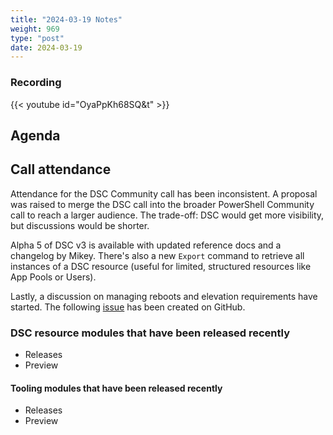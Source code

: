 ```yaml
---
title: "2024-03-19 Notes"
weight: 969
type: "post"
date: 2024-03-19
---
```


### Recording

{{< youtube id="OyaPpKh68SQ&t" >}}

## Agenda

## Call attendance

Attendance for the DSC Community call has been inconsistent.
A proposal was raised to merge the DSC call into the broader PowerShell Community call to reach a larger audience.
The trade-off: DSC would get more visibility, but discussions would be shorter.

Alpha 5 of DSC v3 is available with updated reference docs and a changelog by Mikey. There's also a new `Export` command to retrieve all instances of a DSC resource (useful for limited, structured resources like App Pools or Users).

Lastly, a discussion on managing reboots and elevation requirements have started. The following [issue](https://github.com/PowerShell/DSC/issues/50) has been created on GitHub.

### DSC resource modules that have been released recently

- Releases
- Preview

#### Tooling modules that have been released recently

- Releases
- Preview
